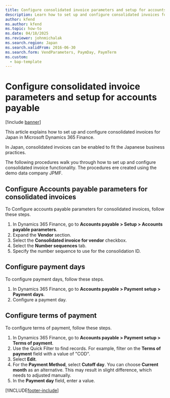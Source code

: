 ```yaml
---
title: Configure consolidated invoice parameters and setup for accounts payable
description: Learn how to set up and configure consolidated invoices for Japan in Microsoft Dynamics 365 Finance.
author: kfend
ms.author: kfend
ms.topic: how-to
ms.date: 04/18/2025
ms.reviewer: johnmichalak
ms.search.region: Japan
ms.search.validFrom: 2016-06-30
ms.search.form: VendParameters, PaymDay, PaymTerm
ms.custom: 
  - bap-template
---
```


# Configure consolidated invoice parameters and setup for accounts payable

[!include [banner](../../includes/banner.md)]

This article explains how to set up and configure consolidated invoices for Japan in Microsoft Dynamics 365 Finance.

In Japan, consolidated invoices can be enabled to fit the Japanese business practices.

The following procedures walk you through how to set up and configure consolidated invoice functionality. The procedures ere created using the demo data company JPMF.

## Configure Accounts payable parameters for consolidated invoices

To Configure accounts payable parameters for consolidated invoices, follow these steps.

1. In Dynamics 365 Finance, go to **Accounts payable \> Setup \> Accounts payable parameters**.
1. Expand the **Vendor** section.
1. Select the **Consolidated invoice for vendor** checkbox.
1. Select the **Number sequences** tab.
1. Specify the number sequence to use for the consolidation ID.  

## Configure payment days

To configure payment days, follow these steps.

1. In Dynamics 365 Finance, go to **Accounts payable \> Payment setup \> Payment days**.
1. Configure a payment day.  

## Configure terms of payment

To configure terms of payment, follow these steps.

1. In Dynamics 365 Finance, go to **Accounts payable \> Payment setup \> Terms of payment**.
1. Use the Quick Filter to find records. For example, filter on the **Terms of payment** field with a value of "COD".
1. Select **Edit**.
1. For the **Payment Method**, select **Cutoff day**. You can choose **Current month** as an alternative. This may result in slight difference, which needs to adjusted manually.   
1. In the **Payment day** field, enter a value.



[!INCLUDE[footer-include](../../../includes/footer-banner.md)]
